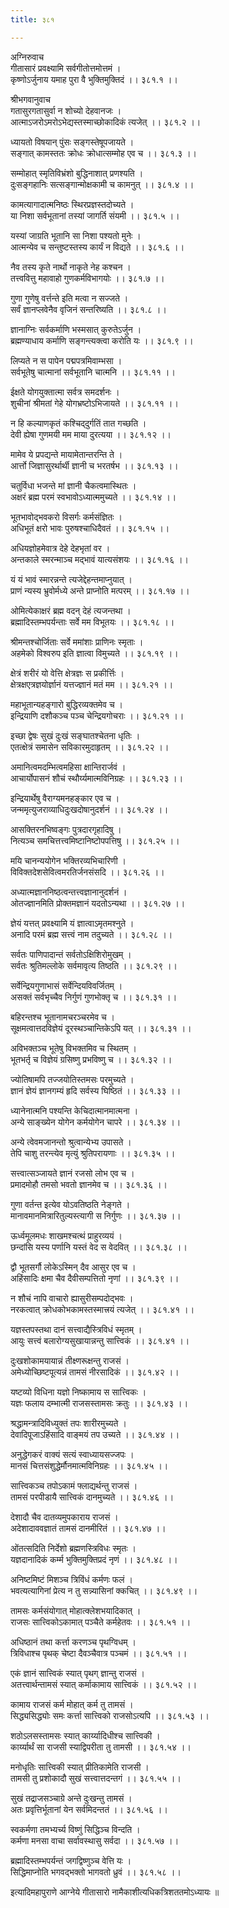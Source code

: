 ```yaml
---
title: ३८१

---
```

अग्निरुवाच  
गीतासारं प्रवक्ष्यामि सर्वगीतोत्तमोत्तमं ।  
कृष्णोऽर्जुनाय यमाह पुरा वै भुक्तिमुक्तिदं ।। ३८१.१ ।।  
  
श्रीभगवानुवाच  
गतासुरगतासुर्वा न शोच्यो देहवानजः ।  
आत्माऽजरोऽमरोऽभेद्यस्तस्माच्छोकादिकं त्यजेत् ।। ३८१.२ ।।  
  
ध्यायतो विषयान् पुंसः सङ्गस्तेषूपजायते ।  
सङ्गात् कामस्ततः क्रोधः क्रोधात्सम्मोह एव च ।। ३८१.३ ।।  
  
सम्मोहात् स्मृतिविभ्रंशो बुद्धिनाशात् प्रणश्यति ।  
दुःसङ्गहानिः सत्सङ्गान्मोक्षकामी च कामनुत् ।। ३८१.४ ।।  
  
कामत्यागादात्मनिष्ठः स्थिरप्रज्ञस्तदोच्यते ।  
या निशा सर्वभूतानां तस्यां जागर्ति संयमी ।। ३८१.५ ।।  
  
यस्यां जाग्रति भूतानि सा निशा पश्यतो मुनेः ।  
आत्मन्येव च सन्तुष्टस्तस्य कार्यं न विद्यते ।। ३८१.६ ।।  
  
नैव तस्य कृते नार्थो नाकृते नेह कश्चन ।  
तत्त्ववित्तु महावाहो गुणकर्मविभागयोः ।। ३८१.७ ।।  
  
गुणा गुणेषु वर्त्तन्ते इति मत्वा न सज्जते ।  
सर्वं ज्ञानप्लवेनैव वृजिनं सन्तरिष्यति ।। ३८१.८ ।।  
  
ज्ञानाग्निः सर्वकर्माणि भस्मसात् कुरुतेऽर्जुन ।  
ब्रह्मण्याधाय कर्माणि सङ्गन्त्यक्त्वा करोति यः ।। ३८१.९ ।।  
  
लिप्यते न स पापेन पद्मपत्रमिवाम्भसा ।  
सर्वभूतेषु चात्मानां सर्वभूतानि चात्मनि ।। ३८१.११ ।।  
  
ईक्षते योगयुक्तात्मा सर्वत्र समदर्शनः ।  
शुचीनां श्रीमतां गेहे योगभ्रष्टोऽभिजायते ।। ३८१.११ ।।  
  
न हि कल्याणकृतं कश्चिद्‌दुर्गतिं तात गच्छति ।  
देवी ह्येषा गुणमयी मम माया दुरत्यया ।। ३८१.१२ ।।  
  
मामेव ये प्रपद्यन्ते मायामेतान्तरन्ति ते ।  
आर्त्तो जिज्ञासुरर्थार्थी ज्ञानी च भरतर्षभ ।। ३८१.१३ ।।  
  
चतुर्विधा भजन्ते मां ज्ञानी चैकत्वमास्थितः ।  
अक्षरं ब्रह्म परमं स्वभावोऽध्यात्ममुच्यते ।। ३८१.१४ ।।  
  
भूतभावोद्भवकरो विसर्गः कर्मसंज्ञितः ।  
अधिभूतं क्षरो भावः पुरुषश्चाधिदैवतं ।। ३८१.१५ ।।  
  
अधियज्ञोहमेवात्र देहे देहभृतां वर ।  
अन्तकाले स्मरन्माञ्च मद्भावं यात्यसंशयः ।। ३८१.१६ ।।  
  
यं यं भावं स्मारन्नन्ते त्यजेद्देहन्तमाप्नुयात् ।  
प्राणं न्यस्य भ्रुवोर्मध्ये अन्ते प्राप्नोति मत्परम् ।। ३८१.१७ ।।  
  
ओमित्येकाक्षरं ब्रह्म वदन् देहं त्यजन्तथा ।  
ब्रह्मादिस्तम्भपर्यन्ताः सर्वे मम विभूतयः ।। ३८१.१८ ।।  
  
श्रीमन्तश्चोर्जिताः सर्वे ममांशाः प्राणिनः स्मृताः ।  
अहमेको विश्वरुप इति ज्ञात्वा विमुच्यते ।। ३८१.१९ ।।  
  
क्षेत्रं शरीरं यो वेत्ति क्षेत्रज्ञः स प्रकीर्त्तिः ।  
क्षेत्रक्षएत्रज्ञयोर्ज्ञानं यत्तज्ज्ञानं मतं मम ।। ३८१.२१ ।।  
  
महाभूतान्यहङ्गारो बुद्धिरव्यक्तमेव च ।  
इन्द्रियाणि दशौकञ्च पञ्च चेन्द्रियगोचराः ।। ३८१.२१ ।।  
  
इच्छा द्वेषः सुखं दुःखं सङ्घातश्चेतना धृतिः ।  
एतत्क्षेत्रं समासेन सविकारमुदाहृतम् ।। ३८१.२२ ।।  
  
अमानित्वमदम्भित्वमहिसा क्षान्तिरार्जवं ।  
आचार्योपासनं शौचं स्थौर्य्यमात्मविनिग्रहः ।। ३८१.२३ ।।  
  
इन्द्रियार्थेषु वैराग्यमनहङ्कार एव च ।  
जन्ममृत्युजराव्याधिदुःखदोषानुदर्शनं ।। ३८१.२४ ।।  
  
आसक्तिरनभिष्वङ्गः पुत्रदारगृहादिषु ।  
नित्यञ्च समचित्तत्त्वमिष्टानिष्टोपपत्तिषु ।। ३८१.२५ ।।  
  
मयि चानन्ययोगेन भक्तिरव्यभिचारिणी ।  
विविक्तदेशसेवित्वमरतिर्जनसंसदि ।। ३८१.२६ ।।  
  
अध्यात्मज्ञाननिष्ठत्वन्तत्त्वज्ञानानुदर्शनं ।  
ओतज्ज्ञानमिति प्रोक्तमज्ञानं यदतोऽन्यथा ।। ३८१.२७ ।।  
  
ज्ञेयं यत्तत् प्रवक्ष्यामि यं ज्ञात्वाऽमृतमश्नुते ।  
अनादि परमं ब्रह्म सत्त्वं नाम तदुच्यते ।। ३८१.२८ ।।  
  
सर्वतः पाणिपादान्तं सर्वतोऽक्षिशिरोमुखम् ।  
सर्वतः श्रुतिमल्लोके सर्वमावृत्य तिष्ठति ।। ३८१.२९ ।।  
  
सर्वेन्द्रियगुणाभासं सर्वेन्दियविवर्जितम् ।  
असक्तं सर्वभृच्चैव निर्गुणं गुणभोक्तृ च ।। ३८१.३१ ।।  
  
बहिरन्तश्च भूतानामचरञ्चरमेव च ।  
सूक्षमत्वात्तदविज्ञेयं दूरस्थञ्चान्तिकेऽपि यत् ।। ३८१.३१ ।।  
  
अविभक्तञ्च भूतेषु विभक्तमिव च स्थितम् ।  
भूतभर्तृ च विज्ञेयं ग्रसिष्णु प्रभविष्णु च ।। ३८१.३२ ।।  
  
ज्योतिषामपि तज्जयोतिस्तमसः परमुच्यते ।  
ज्ञानं ज्ञेयं ज्ञानगम्यं हृदि सर्वस्य घिष्ठितं ।। ३८१.३३ ।।  
  
ध्यानेनात्मनि पश्यन्ति केचिदात्मानमात्मना ।  
अन्ये साङ्‌ख्येन योगेन कर्मयोगेन चापरे ।। ३८१.३४ ।।  
  
अन्ये त्वेवमजानन्तो श्रुत्वान्येभ्य उपासते ।  
तेपि चाशु तरन्त्येव मृत्युं श्रुतिपरायणाः ।। ३८१.३५ ।।  
  
सत्त्वात्सञ्जायते ज्ञानं रजसो लोभ एव च ।  
प्रमादमोहौ तमसो भवतो ज्ञानमेव च ।। ३८१.३६ ।।  
  
गुणा वर्तन्त इत्येव योऽवतिष्ठति नेङ्गते ।  
मानावमानमित्रारितुल्यस्त्यागी स निर्गुणः ।। ३८१.३७ ।।  
  
ऊर्ध्वमूलमधः शाखमश्चत्थं प्राहुरव्ययं ।  
छन्दांसि यस्य पर्णानि यस्तं वेद स वेदवित् ।। ३८१.३८ ।।  
  
द्वौ भूतसर्गौ लोकेऽस्मिन् दैव आसुर एव च ।  
अहिंसादिः क्षमा चैव दैवीसम्पत्तितो नृणां ।। ३८१.३९ ।।  
  
न शौचं नापि वाचारो ह्यासुरीसम्पदोद्भवः ।  
नरकत्वात् क्रोधकोभकामस्तस्मात्त्रयं त्यजेत् ।। ३८१.४१ ।।  
  
यज्ञस्तपस्तथा दानं सत्त्वाद्यैस्त्रिविधं स्मृतम् ।  
आयुः सत्त्वं बलारोग्यसुखायान्नन्तु सात्त्विकं ।। ३८१.४१ ।।  
  
दुःखशोकामयायान्नं तीक्ष्णरूक्षन्तु राजसं ।  
अमेध्योच्छिष्टपूत्यन्नं तामसं नीरसादिकं ।। ३८१.४२ ।।  
  
यष्टव्यो विधिना यज्ञो निष्कामाय स सात्त्विकः ।  
यज्ञः फलाय दम्भात्मी राजसस्तामसः क्रतुः ।। ३८१.४३ ।।  
  
श्रद्धामन्त्रादिविध्युक्तं तपः शारीरमुच्यते ।  
देवादिपूजाऽहिंसादि वाङ्‌मयं तप उच्यते ।। ३८१.४४ ।।  
  
अनुद्धेगकरं वाक्यं सत्यं स्वाध्यायसज्जपः ।  
मानसं चित्तसंशुद्धेर्मौनमात्मविनिग्रहः ।। ३८१.४५ ।।  
  
सात्त्विकञ्च तपोऽकामं फ्लाद्यर्थन्तु राजसं ।  
तामसं परपीडायै सात्त्विकं दानमुच्यते ।। ३८१.४६ ।।  
  
देशादौ चैव दातव्यमुपकाराय राजसं ।  
अदेशादाववज्ञातं तामसं दानमीरितं ।। ३८१.४७ ।।  
  
ओंतत्सदिति निर्देशो ब्रह्मणस्त्रिविधः स्मृतः ।  
यज्ञदानादिकं कर्म्म भुक्तिमुक्तिप्रदं नृणं ।। ३८१.४८ ।।  
  
अनिष्टमिष्टं मिशञ्च त्रिविंधं कर्मणः फलं ।  
भवत्यत्यागिनां प्रेत्य न तु सन्न्यासिनां क्कचित् ।। ३८१.४९ ।।  
  
तामसः कर्मसंयोगात् मोहात्क्लेशभयादिकात् ।  
राजसः सात्त्विकोऽकामात् पञ्चैते कर्महेतवः ।। ३८१.५१ ।।  
  
अधिष्ठानं तथा कर्त्ता करणञ्च पृथग्विधम् ।  
त्रिविधाश्च पृथक् चेष्टा दैवञ्चैवात्र पञ्चमं ।। ३८१.५१ ।।  
  
एकं ज्ञानं सात्त्विकं स्यात् पृथग्‌ ज्ञान्तु राजसं ।  
अतत्त्वार्थन्तामसं स्यात् कर्माकामाय सात्त्विकं ।। ३८१.५२ ।।  
  
कामाय राजसं कर्म मोहात् कर्म तु तामसं ।  
सिद्ध्यसिद्ध्योः समः कर्त्ता सात्त्विको राजसोऽत्यपि ।। ३८१.५३ ।।  
  
शठोऽलसस्तामसः स्यात् कार्य्यादिधीश्च सात्त्विकी ।  
कार्य्यार्थं सा राजसी स्याद्विपरीता तु तामसी ।। ३८१.५४ ।।  
  
मनोधृतिः सात्त्विकी स्यात् प्रीतिकामेति राजसी ।  
तामसी तु प्रशोकादौ सुखं सत्त्वात्तदन्तगं ।। ३८१.५५ ।।  
  
सुखं तद्राजसञ्चाग्रे अन्ते दुःखन्तु तामसं ।  
अतः प्रवृत्तिर्भूतानां येन सर्वमिदन्ततं ।। ३८१.५६ ।।  
  
स्वकर्मणा तमभ्यर्च्य विष्णुं सिद्धिञ्च विन्दति ।  
कर्मणा मनसा वाचा सर्वावस्थासु सर्वदा ।। ३८१.५७ ।।  
  
ब्रह्मादिस्तम्भपर्यन्तं जगद्विष्णुञ्च वेत्ति यः ।  
सिद्धिमाप्नोति भगवद्भक्तो भागवतो ध्रुवं ।। ३८१.५८ ।।  
  
इत्यादिमहापुराणे आग्नेये गीतासारो नामैकाशीत्यधिकत्रिशततमोऽध्यायः ॥